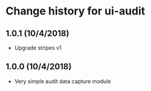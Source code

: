 # Change history for ui-audit

## 1.0.1 (10/4/2018)

* Upgrade stripes v1

## 1.0.0 (10/4/2018)

* Very simple audit data capture module
